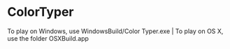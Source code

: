 # ColorTyper
To play on Windows, use WindowsBuild/Color Typer.exe | To play on OS X, use the folder OSXBuild.app
